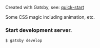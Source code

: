 Created with Gatsby, see: [quick-start](https://www.gatsbyjs.org/docs/quick-start)

Some CSS magic including animation, etc.

### Start development server.

```
$ gatsby develop
```
